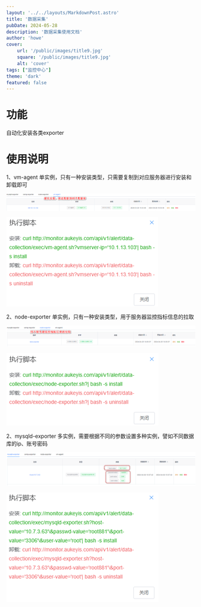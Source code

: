 ```yaml
---
layout: '../../layouts/MarkdownPost.astro'
title: '数据采集'
pubDate: 2024-05-28
description: '数据采集使用文档'
author: 'howe'
cover:
    url: '/public/images/title9.jpg'
    square: '/public/images/title9.jpg'
    alt: 'cover'
tags: ["监控中心"] 
theme: 'dark'
featured: false
---
```


# 功能
自动化安装各类exporter

# 使用说明
1、vm-agent 单实例，只有一种安装类型，只需要复制到对应服务器进行安装和卸载即可

![|inline](/public/images/19.png)

![|inline](/public/images/20.png)

2、node-exporter 单实例，只有一种安装类型，用于服务器监控指标信息的拉取

![|inline](/public/images/21.png)

![|inline](/public/images/22.png)

2、mysqld-exporter 多实例，需要根据不同的参数设置多种实例，譬如不同数据库的ip、账号密码

![|inline](/public/images/23.png)

![|inline](/public/images/24.png)




